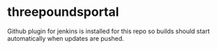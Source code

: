 threepoundsportal
=================
Github plugin for jenkins is installed for this repo so builds should start
automatically when updates are pushed.